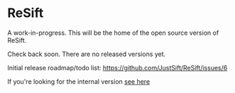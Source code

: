 # ReSift

A work-in-progress. This will be the home of the open source version of ReSift.

Check back soon. There are no released versions yet.

Initial release roadmap/todo list: https://github.com/JustSift/ReSift/issues/6

If you're looking for the internal version [see here](https://github.com/JustSift/ReSift-Internal)

